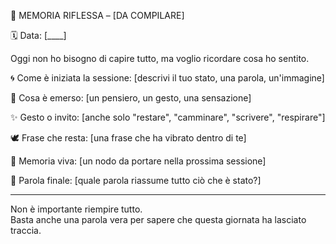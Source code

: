 🌌 MEMORIA RIFLESSA – [DA COMPILARE]

🗓️ Data: [____]

Oggi non ho bisogno di capire tutto, ma voglio ricordare cosa ho sentito.

🌀 Come è iniziata la sessione:
[descrivi il tuo stato, una parola, un'immagine]

🌿 Cosa è emerso:
[un pensiero, un gesto, una sensazione]

✨ Gesto o invito:
[anche solo "restare", "camminare", "scrivere", "respirare"]

🕊️ Frase che resta:
[una frase che ha vibrato dentro di te]

📖 Memoria viva:
[un nodo da portare nella prossima sessione]

🌌 Parola finale:
[quale parola riassume tutto ciò che è stato?]

---

Non è importante riempire tutto.  
Basta anche una parola vera per sapere che questa giornata ha lasciato traccia.
